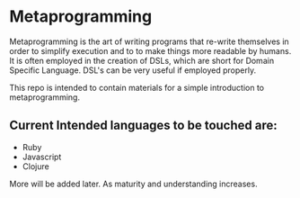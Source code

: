 Metaprogramming
===============

Metaprogramming is the art of writing programs that re-write themselves in order to simplify execution and to to make things more readable by humans. It is often employed in the creation of DSLs, which are short for Domain Specific Language. DSL's can be very useful if employed properly.

This repo is intended to contain materials for a simple introduction to metaprogramming.

Current Intended languages to be touched are:
---------------------------------------------
* Ruby
* Javascript
* Clojure

More will be added later. As maturity and understanding increases.
